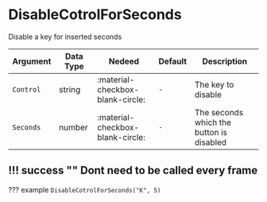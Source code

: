 # DisableCotrolForSeconds
Disable a key for inserted seconds

| Argument              | Data Type                            | Nedeed                    | Default         | Description
| ----------------------| ------------------------------------ | ------------------------- |-----------------|-------------
| `Control`                | string | :material-checkbox-blank-circle: | `-` | The key to disable
| `Seconds`                | number | :material-checkbox-blank-circle: | `-` | The seconds which the button is disabled

!!! success ""
    Dont need to be called every frame
---
??? example
    ```
    DisableCotrolForSeconds("K", 5)
    ```